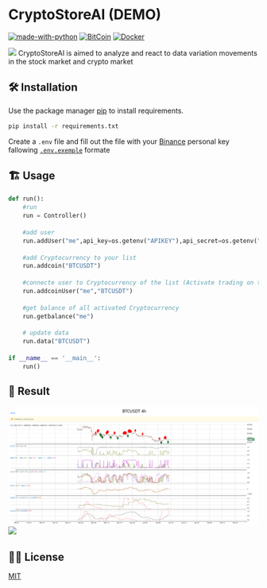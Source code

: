 #  CryptoStoreAI (DEMO)
[![made-with-python](https://img.shields.io/badge/Made%20with-Python-1f425f.svg)](https://www.python.org/)
[![BitCoin](https://badgen.net/badge/icon/bitcoin?icon=bitcoin&label)](https://bitcoin.org)
[![Docker](https://badgen.net/badge/icon/docker?icon=docker&label)](https://https://docker.com/)
	

<img src = "https://github.githubassets.com/images/mona-loading-dark.gif" height=20/> CryptoStoreAI is aimed to analyze and react to data variation movements in the stock market and crypto market

## :hammer_and_wrench: Installation 

Use the package manager [pip](https://pip.pypa.io/en/stable/) to install requirements.

```bash
pip install -r requirements.txt
```
Create a `.env` file and fill out the file with your  [Binance](https://www.binance.com/en) personal key fallowing  [`.env.exemple`](https://github.com/chenak-a/CryptoStoreAI/blob/main/.env.exemple) formate



## :building_construction: Usage

```python
def run():
    #run
    run = Controller()

    #add user
    run.addUser("me",api_key=os.getenv("APIKEY"),api_secret=os.getenv("APISEC"))

    #add Cryptocurrency to your list
    run.addcoin("BTCUSDT")

    #connecte user to Cryptocurrency of the list (Activate trading on this Cryptocurrency)
    run.addcoinUser("me","BTCUSDT")

    #get balance of all activated Cryptocurrency
    run.getbalance("me")

    # update data
    run.data("BTCUSDT")
    
if __name__ == '__main__':
    run()
```
## :tada: Result

![](./img/BTCUSDT.PNG)
![](http://i.imgur.com/Ssfp7.gif)


## :pirate_flag: License
[MIT](https://choosealicense.com/licenses/mit/)

